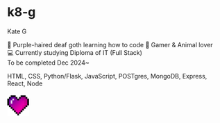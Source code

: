 # k8-g
Kate G

:purple_heart: Purple-haired deaf goth learning how to code
:space_invader: Gamer & Animal lover <br>
:computer: Currently studying Diploma of IT (Full Stack)<br>
To be completed Dec 2024~

HTML, CSS, Python/Flask, JavaScript, POSTgres, MongoDB, Express, React, Node
<br><br>
<img src="heart.png"
width="50"/>
